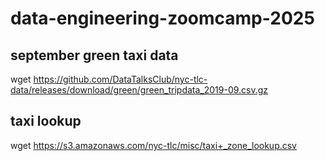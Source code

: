 # data-engineering-zoomcamp-2025

## september green taxi data
wget https://github.com/DataTalksClub/nyc-tlc-data/releases/download/green/green_tripdata_2019-09.csv.gz

## taxi lookup
wget https://s3.amazonaws.com/nyc-tlc/misc/taxi+_zone_lookup.csv